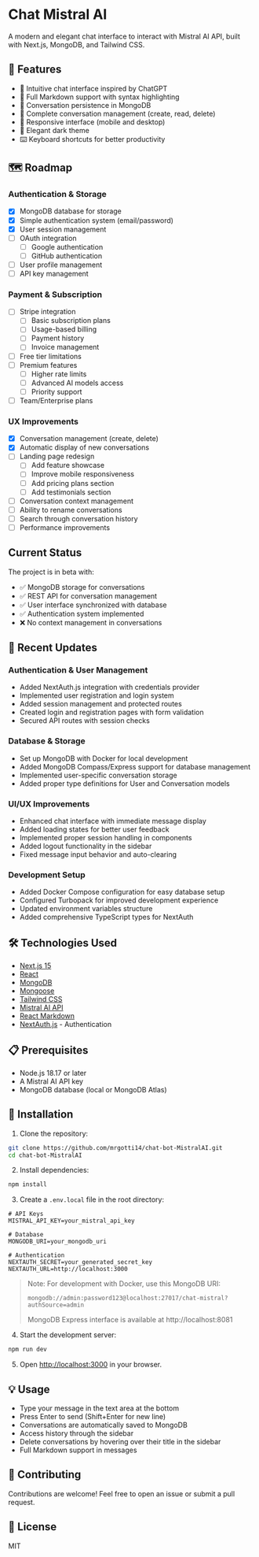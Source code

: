 # Chat Mistral AI

A modern and elegant chat interface to interact with Mistral AI API, built with Next.js, MongoDB, and Tailwind CSS.

## 🌟 Features

- 💬 Intuitive chat interface inspired by ChatGPT
- 📝 Full Markdown support with syntax highlighting
- 💾 Conversation persistence in MongoDB
- 🔄 Complete conversation management (create, read, delete)
- 📱 Responsive interface (mobile and desktop)
- 🎨 Elegant dark theme
- ⌨️ Keyboard shortcuts for better productivity

## 🗺️ Roadmap

### Authentication & Storage
- [x] MongoDB database for storage
- [x] Simple authentication system (email/password)
- [x] User session management
- [ ] OAuth integration
  - [ ] Google authentication
  - [ ] GitHub authentication
- [ ] User profile management
- [ ] API key management

### Payment & Subscription
- [ ] Stripe integration
  - [ ] Basic subscription plans
  - [ ] Usage-based billing
  - [ ] Payment history
  - [ ] Invoice management
- [ ] Free tier limitations
- [ ] Premium features
  - [ ] Higher rate limits
  - [ ] Advanced AI models access
  - [ ] Priority support
- [ ] Team/Enterprise plans

### UX Improvements
- [x] Conversation management (create, delete)
- [x] Automatic display of new conversations
- [ ] Landing page redesign
  - [ ] Add feature showcase
  - [ ] Improve mobile responsiveness
  - [ ] Add pricing plans section
  - [ ] Add testimonials section
- [ ] Conversation context management
- [ ] Ability to rename conversations
- [ ] Search through conversation history
- [ ] Performance improvements

## Current Status

The project is in beta with:
- ✅ MongoDB storage for conversations
- ✅ REST API for conversation management
- ✅ User interface synchronized with database
- ✅ Authentication system implemented
- ❌ No context management in conversations

## 🔄 Recent Updates

### Authentication & User Management
- Added NextAuth.js integration with credentials provider
- Implemented user registration and login system
- Added session management and protected routes
- Created login and registration pages with form validation
- Secured API routes with session checks

### Database & Storage
- Set up MongoDB with Docker for local development
- Added MongoDB Compass/Express support for database management
- Implemented user-specific conversation storage
- Added proper type definitions for User and Conversation models

### UI/UX Improvements
- Enhanced chat interface with immediate message display
- Added loading states for better user feedback
- Implemented proper session handling in components
- Added logout functionality in the sidebar
- Fixed message input behavior and auto-clearing

### Development Setup
- Added Docker Compose configuration for easy database setup
- Configured Turbopack for improved development experience
- Updated environment variables structure
- Added comprehensive TypeScript types for NextAuth

## 🛠️ Technologies Used

- [Next.js 15](https://nextjs.org/)
- [React](https://reactjs.org/)
- [MongoDB](https://www.mongodb.com/)
- [Mongoose](https://mongoosejs.com/)
- [Tailwind CSS](https://tailwindcss.com/)
- [Mistral AI API](https://mistral.ai/)
- [React Markdown](https://github.com/remarkjs/react-markdown)
- [NextAuth.js](https://next-auth.js.org/) - Authentication

## 📋 Prerequisites

- Node.js 18.17 or later
- A Mistral AI API key
- MongoDB database (local or MongoDB Atlas)

## 🚀 Installation

1. Clone the repository:
```bash
git clone https://github.com/mrgotti14/chat-bot-MistralAI.git
cd chat-bot-MistralAI
```

2. Install dependencies:
```bash
npm install
```

3. Create a `.env.local` file in the root directory:
```env
# API Keys
MISTRAL_API_KEY=your_mistral_api_key

# Database
MONGODB_URI=your_mongodb_uri

# Authentication
NEXTAUTH_SECRET=your_generated_secret_key
NEXTAUTH_URL=http://localhost:3000
```

> Note: For development with Docker, use this MongoDB URI:
> ```
> mongodb://admin:password123@localhost:27017/chat-mistral?authSource=admin
> ```
>
> MongoDB Express interface is available at http://localhost:8081

4. Start the development server:
```bash
npm run dev
```

5. Open [http://localhost:3000](http://localhost:3000) in your browser.

## 💡 Usage

- Type your message in the text area at the bottom
- Press Enter to send (Shift+Enter for new line)
- Conversations are automatically saved to MongoDB
- Access history through the sidebar
- Delete conversations by hovering over their title in the sidebar
- Full Markdown support in messages

## 🤝 Contributing

Contributions are welcome! Feel free to open an issue or submit a pull request.

## 📄 License

MIT
